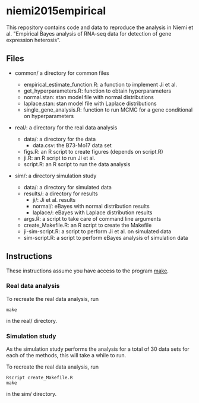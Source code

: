 # niemi2015empirical

This repository contains code and data to reproduce the analysis in Niemi et al. "Empirical Bayes analysis of RNA-seq data for detection of gene expression heterosis".

## Files

- common/ a directory for common files
  - empirical_estimate_function.R: a function to implement Ji et al.
  - get_hyperparameters.R: function to obtain hyperparameters
  - normal.stan:  stan model file with normal distributions
  - laplace.stan: stan model file with Laplace distributions
  - single_gene_analysis.R: function to run MCMC for a gene conditional on hyperparameters

- real/: a directory for the real data analysis
  - data/: a directory for the data
    - data.csv:   the B73-Mo17 data set
  - figs.R: an R script to create figures (depends on script.R)
  - ji.R: an R script to run Ji et al. 
  - script.R:     an R script to run the data analysis


- sim/: a directory simulation study
  - data/: a directory for simulated data
  - results/: a directory for results
    - ji/: Ji et al. results
    - normal/: eBayes with normal distribution results
    - laplace/: eBayes with Laplace distribution results
  - args.R: a script to take care of command line arguments
  - create_Makefile.R: an R script to create the Makefile
  - ji-sim-script.R: a script to perform Ji et al. on simulated data
  - sim-script.R: a script to perform eBayes analysis of simulation data

## Instructions

These instructions assume you have access to the program [make](https://www.gnu.org/software/make/).

### Real data analysis 

To recreate the real data analysis, run 

    make 

in the real/ directory.

### Simulation study

As the simulation study performs the analysis for a total of 30 data sets for each of the methods, this will take a while to run. 

To recreate the real data analysis, run 

    Rscript create_Makefile.R
    make

in the sim/ directory.

